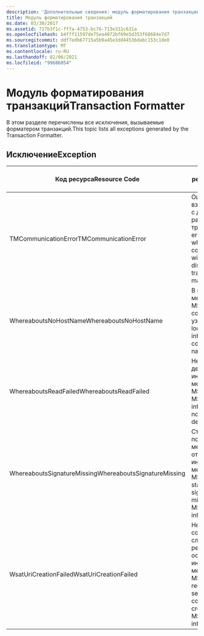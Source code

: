 ```yaml
---
description: 'Дополнительные сведения: модуль форматирования транзакций'
title: Модуль форматирования транзакций
ms.date: 03/30/2017
ms.assetid: 727b3f1c-fffa-4753-bc76-713e331c631a
ms.openlocfilehash: b4fff11597de75ea4072bf69e5d353f68684e7d7
ms.sourcegitcommit: ddf7edb67715a5b9a45e3dd44536dabc153c1de0
ms.translationtype: MT
ms.contentlocale: ru-RU
ms.lasthandoff: 02/06/2021
ms.locfileid: "99686054"
---
```

# <a name="transaction-formatter"></a><span data-ttu-id="0291e-103">Модуль форматирования транзакций</span><span class="sxs-lookup"><span data-stu-id="0291e-103">Transaction Formatter</span></span>

<span data-ttu-id="0291e-104">В этом разделе перечислены все исключения, вызываемые форматером транзакций.</span><span class="sxs-lookup"><span data-stu-id="0291e-104">This topic lists all exceptions generated by the Transaction Formatter.</span></span>  
  
## <a name="exception"></a><span data-ttu-id="0291e-105">Исключение</span><span class="sxs-lookup"><span data-stu-id="0291e-105">Exception</span></span>  
  
|<span data-ttu-id="0291e-106">Код ресурса</span><span class="sxs-lookup"><span data-stu-id="0291e-106">Resource Code</span></span>|<span data-ttu-id="0291e-107">Строка ресурса</span><span class="sxs-lookup"><span data-stu-id="0291e-107">Resource String</span></span>|  
|-------------------|---------------------|  
|<span data-ttu-id="0291e-108">TMCommunicationError</span><span class="sxs-lookup"><span data-stu-id="0291e-108">TMCommunicationError</span></span>|<span data-ttu-id="0291e-109">Ошибка при взаимодействии с диспетчером распределенных транзакций.</span><span class="sxs-lookup"><span data-stu-id="0291e-109">An error occurred while communicating with the distributed transaction manager.</span></span>|  
|<span data-ttu-id="0291e-110">WhereaboutsNoHostName</span><span class="sxs-lookup"><span data-stu-id="0291e-110">WhereaboutsNoHostName</span></span>|<span data-ttu-id="0291e-111">В информации о местонахождении MSDTC не содержится имя узла.</span><span class="sxs-lookup"><span data-stu-id="0291e-111">The MSDTC location information did not contain a host name.</span></span>|  
|<span data-ttu-id="0291e-112">WhereaboutsReadFailed</span><span class="sxs-lookup"><span data-stu-id="0291e-112">WhereaboutsReadFailed</span></span>|<span data-ttu-id="0291e-113">Не удалось десериализовать информацию о местонахождении MSDTC.</span><span class="sxs-lookup"><span data-stu-id="0291e-113">The MSDTC location information could not be deserialized.</span></span>|  
|<span data-ttu-id="0291e-114">WhereaboutsSignatureMissing</span><span class="sxs-lookup"><span data-stu-id="0291e-114">WhereaboutsSignatureMissing</span></span>|<span data-ttu-id="0291e-115">Стандартная подпись местонахождения отсутствует в информации о местонахождении MSDTC.</span><span class="sxs-lookup"><span data-stu-id="0291e-115">The standard location signature was missing from the MSDTC location information.</span></span>|  
|<span data-ttu-id="0291e-116">WsatUriCreationFailed</span><span class="sxs-lookup"><span data-stu-id="0291e-116">WsatUriCreationFailed</span></span>|<span data-ttu-id="0291e-117">Не удалось создать адрес службы регистрации на основе информации о местонахождении MSDTC.</span><span class="sxs-lookup"><span data-stu-id="0291e-117">A registration service address could not be created from the MSDTC location information.</span></span>|
